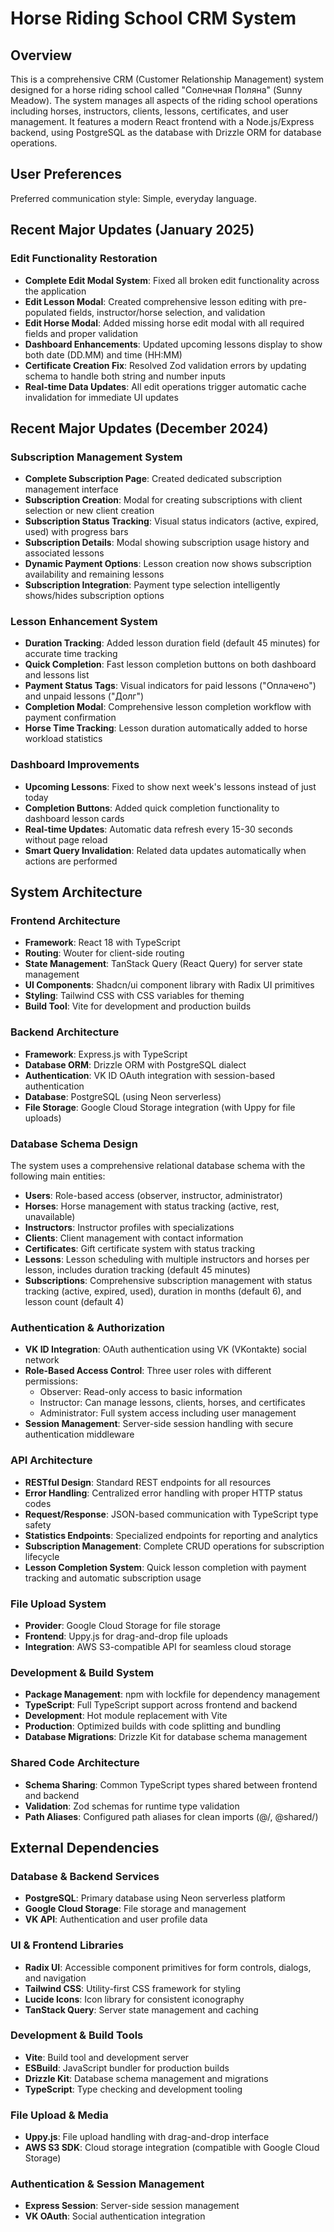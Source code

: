 # Horse Riding School CRM System

## Overview

This is a comprehensive CRM (Customer Relationship Management) system designed for a horse riding school called "Солнечная Поляна" (Sunny Meadow). The system manages all aspects of the riding school operations including horses, instructors, clients, lessons, certificates, and user management. It features a modern React frontend with a Node.js/Express backend, using PostgreSQL as the database with Drizzle ORM for database operations.

## User Preferences

Preferred communication style: Simple, everyday language.

## Recent Major Updates (January 2025)

### Edit Functionality Restoration
- **Complete Edit Modal System**: Fixed all broken edit functionality across the application
- **Edit Lesson Modal**: Created comprehensive lesson editing with pre-populated fields, instructor/horse selection, and validation
- **Edit Horse Modal**: Added missing horse edit modal with all required fields and proper validation
- **Dashboard Enhancements**: Updated upcoming lessons display to show both date (DD.MM) and time (HH:MM)
- **Certificate Creation Fix**: Resolved Zod validation errors by updating schema to handle both string and number inputs
- **Real-time Data Updates**: All edit operations trigger automatic cache invalidation for immediate UI updates

## Recent Major Updates (December 2024)

### Subscription Management System
- **Complete Subscription Page**: Created dedicated subscription management interface
- **Subscription Creation**: Modal for creating subscriptions with client selection or new client creation
- **Subscription Status Tracking**: Visual status indicators (active, expired, used) with progress bars
- **Subscription Details**: Modal showing subscription usage history and associated lessons
- **Dynamic Payment Options**: Lesson creation now shows subscription availability and remaining lessons
- **Subscription Integration**: Payment type selection intelligently shows/hides subscription options

### Lesson Enhancement System
- **Duration Tracking**: Added lesson duration field (default 45 minutes) for accurate time tracking
- **Quick Completion**: Fast lesson completion buttons on both dashboard and lessons list
- **Payment Status Tags**: Visual indicators for paid lessons ("Оплачено") and unpaid lessons ("Долг")
- **Completion Modal**: Comprehensive lesson completion workflow with payment confirmation
- **Horse Time Tracking**: Lesson duration automatically added to horse workload statistics

### Dashboard Improvements
- **Upcoming Lessons**: Fixed to show next week's lessons instead of just today
- **Completion Buttons**: Added quick completion functionality to dashboard lesson cards
- **Real-time Updates**: Automatic data refresh every 15-30 seconds without page reload
- **Smart Query Invalidation**: Related data updates automatically when actions are performed

## System Architecture

### Frontend Architecture
- **Framework**: React 18 with TypeScript
- **Routing**: Wouter for client-side routing
- **State Management**: TanStack Query (React Query) for server state management
- **UI Components**: Shadcn/ui component library with Radix UI primitives
- **Styling**: Tailwind CSS with CSS variables for theming
- **Build Tool**: Vite for development and production builds

### Backend Architecture
- **Framework**: Express.js with TypeScript
- **Database ORM**: Drizzle ORM with PostgreSQL dialect
- **Authentication**: VK ID OAuth integration with session-based authentication
- **Database**: PostgreSQL (using Neon serverless)
- **File Storage**: Google Cloud Storage integration (with Uppy for file uploads)

### Database Schema Design
The system uses a comprehensive relational database schema with the following main entities:
- **Users**: Role-based access (observer, instructor, administrator)
- **Horses**: Horse management with status tracking (active, rest, unavailable)
- **Instructors**: Instructor profiles with specializations
- **Clients**: Client management with contact information
- **Certificates**: Gift certificate system with status tracking
- **Lessons**: Lesson scheduling with multiple instructors and horses per lesson, includes duration tracking (default 45 minutes)
- **Subscriptions**: Comprehensive subscription management with status tracking (active, expired, used), duration in months (default 6), and lesson count (default 4)

### Authentication & Authorization
- **VK ID Integration**: OAuth authentication using VK (VKontakte) social network
- **Role-Based Access Control**: Three user roles with different permissions:
  - Observer: Read-only access to basic information
  - Instructor: Can manage lessons, clients, horses, and certificates
  - Administrator: Full system access including user management
- **Session Management**: Server-side session handling with secure authentication middleware

### API Architecture
- **RESTful Design**: Standard REST endpoints for all resources
- **Error Handling**: Centralized error handling with proper HTTP status codes
- **Request/Response**: JSON-based communication with TypeScript type safety
- **Statistics Endpoints**: Specialized endpoints for reporting and analytics
- **Subscription Management**: Complete CRUD operations for subscription lifecycle
- **Lesson Completion System**: Quick lesson completion with payment tracking and automatic subscription usage

### File Upload System
- **Provider**: Google Cloud Storage for file storage
- **Frontend**: Uppy.js for drag-and-drop file uploads
- **Integration**: AWS S3-compatible API for seamless cloud storage

### Development & Build System
- **Package Management**: npm with lockfile for dependency management
- **TypeScript**: Full TypeScript support across frontend and backend
- **Development**: Hot module replacement with Vite
- **Production**: Optimized builds with code splitting and bundling
- **Database Migrations**: Drizzle Kit for database schema management

### Shared Code Architecture
- **Schema Sharing**: Common TypeScript types shared between frontend and backend
- **Validation**: Zod schemas for runtime type validation
- **Path Aliases**: Configured path aliases for clean imports (@/, @shared/)

## External Dependencies

### Database & Backend Services
- **PostgreSQL**: Primary database using Neon serverless platform
- **Google Cloud Storage**: File storage and management
- **VK API**: Authentication and user profile data

### UI & Frontend Libraries
- **Radix UI**: Accessible component primitives for form controls, dialogs, and navigation
- **Tailwind CSS**: Utility-first CSS framework for styling
- **Lucide Icons**: Icon library for consistent iconography
- **TanStack Query**: Server state management and caching

### Development & Build Tools
- **Vite**: Build tool and development server
- **ESBuild**: JavaScript bundler for production builds
- **Drizzle Kit**: Database schema management and migrations
- **TypeScript**: Type checking and development tooling

### File Upload & Media
- **Uppy.js**: File upload handling with drag-and-drop interface
- **AWS S3 SDK**: Cloud storage integration (compatible with Google Cloud Storage)

### Authentication & Session Management
- **Express Session**: Server-side session management
- **VK OAuth**: Social authentication integration